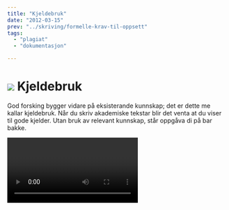 ```yaml
---
title: "Kjeldebruk"
date: "2012-03-15"
prev: "../skriving/formelle-krav-til-oppsett"
tags: 
  - "plagiat"
  - "dokumentasjon"

---
```


# ![](/images/illustrasjoner_kildehenvisning_500x450.png) Kjeldebruk

God forsking bygger vidare på eksisterande kunnskap; det er dette me kallar kjeldebruk. Når du skriv akademiske tekstar blir det venta at du viser til gode kjelder. Utan bruk av relevant kunnskap, står oppgåva di på bar bakke. 

<Video id="GPR0phJIsuk" />


## Kvifor skal ein referere til andre sitt arbeid? 

Å skrive akademisk er å delta i ein samtale der kjelder viser til andre kjelder. Kva kjelder som er best å nytte vil variere frå fag til fag og frå oppgåve til oppgåve. Aktuelle kjelder kan vere alt frå bøker og artiklar til ulike nettsider, nyhende og kart. Bruk problemstillinga til å orientere deg, og snakk gjerne med rettleiar, medstudentar og andre fagfolk for å finne ut kva kjelder som er gode innan ditt fagfelt. 

Undervegs i oppgåva di skal du nytte kjeldetilvisingar. Kjeldetilvisinga viser lesaren vidare til referanselista, der ein finn fullstendig informasjon om opphavsperson, årstal og utgjevar. Dette gjer det i sin tur mogeleg for lesaren å finne kjelda.

Nøyaktig dokumentasjon av kjelder gjer lesaren i stand til raskt å:

- finne tilbake til kjeldene
- kontrollere fakta og etterprøve resultata
- setje seg inn i emnet

Når du viser til og bruker kjelder i oppgåva di, bruker du andre sine verk. Det er viktig at du lærer deg korleis du kan bruke desse utan at det kjem i konflikt med gjeldande lov om [opphavsrett](https://sokogskriv.no/kjeldebruk/korleis-skal-ein-referere.html#opphavsrett). 

Korrekt føring av referansar er òg avgjerande for å unngå [plagiat](https://sokogskriv.no/kjeldebruk/korleis-skal-ein-referere.html#korleis-unnga-a-plagiere-bryte-opphavsretten).




